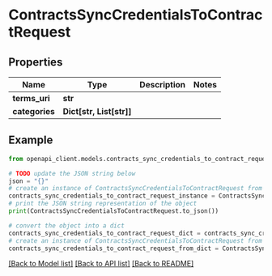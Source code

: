 # ContractsSyncCredentialsToContractRequest


## Properties

Name | Type | Description | Notes
------------ | ------------- | ------------- | -------------
**terms_uri** | **str** |  | 
**categories** | **Dict[str, List[str]]** |  | 

## Example

```python
from openapi_client.models.contracts_sync_credentials_to_contract_request import ContractsSyncCredentialsToContractRequest

# TODO update the JSON string below
json = "{}"
# create an instance of ContractsSyncCredentialsToContractRequest from a JSON string
contracts_sync_credentials_to_contract_request_instance = ContractsSyncCredentialsToContractRequest.from_json(json)
# print the JSON string representation of the object
print(ContractsSyncCredentialsToContractRequest.to_json())

# convert the object into a dict
contracts_sync_credentials_to_contract_request_dict = contracts_sync_credentials_to_contract_request_instance.to_dict()
# create an instance of ContractsSyncCredentialsToContractRequest from a dict
contracts_sync_credentials_to_contract_request_from_dict = ContractsSyncCredentialsToContractRequest.from_dict(contracts_sync_credentials_to_contract_request_dict)
```
[[Back to Model list]](../README.md#documentation-for-models) [[Back to API list]](../README.md#documentation-for-api-endpoints) [[Back to README]](../README.md)


